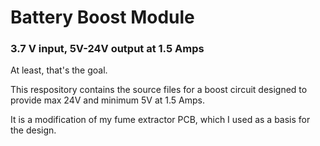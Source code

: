 # Battery Boost Module
<h3>3.7 V input, 5V-24V output at 1.5 Amps</h3>
At least, that's the goal.

This respository contains the source files for a boost circuit designed to provide max 24V and minimum 5V at 1.5 Amps.

It is a modification of my fume extractor PCB, which I used as a basis for the design.
